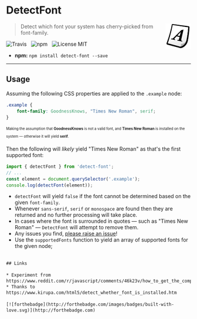# DetectFont

<img src="media/font.png" align="right" width="70" />

> Detect which font your system has cherry-picked from font-family.

![Travis](http://img.shields.io/travis/Wildhoney/DetectFont.svg?style=flat-square)
&nbsp;
![npm](http://img.shields.io/npm/v/detect-font.svg?style=flat-square)
&nbsp;
![License MIT](http://img.shields.io/badge/License-MIT-lightgrey.svg?style=flat-square)

* **npm:** `npm install detect-font --save`

---

## Usage

Assuming the following CSS properties are applied to the `.example` node:

```css
.example {
    font-family: GoodnessKnows, "Times New Roman", serif;
}
```

<sub><sup>Making the assumption that **GoodnessKnows** is not a valid font, and **Times New Roman** is installed on the system &mdash; otherwise it will yield **serif**.</sup></sub>

Then the following will *likely* yield "Times New Roman" as that's the first supported font:

```javascript
import { detectFont } from 'detect-font';
// ...
const element = document.querySelector('.example');
console.log(detectFont(element));
```

* `detectFont` will yield `false` if the font cannot be determined based on the given `font-family`.
* Whenever `sans-serif`, `serif` or `monospace` are found then they are returned and no further processing will take place.
* In cases where the font is surrounded in quotes &mdash; such as "Times New Roman" &mdash; `DetectFont` will attempt to remove them.
* Any issues you find, [please raise an issue](https://github.com/Wildhoney/DetectFont/issues/new)!
* Use the `supportedFonts` function to yield an array of supported fonts for the given node;
```

## Links

* Experiment from https://www.reddit.com/r/javascript/comments/46k23v/how_to_get_the_computed_fontfamily/
* Thanks to https://www.kirupa.com/html5/detect_whether_font_is_installed.htm

[![forthebadge](http://forthebadge.com/images/badges/built-with-love.svg)](http://forthebadge.com)
